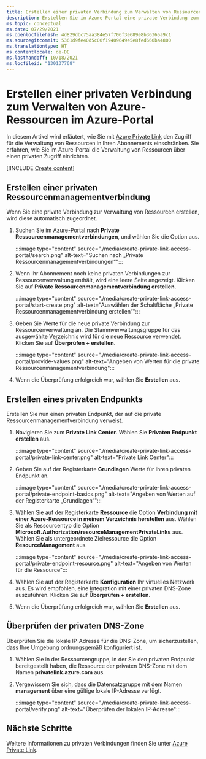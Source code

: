 ```yaml
---
title: Erstellen einer privaten Verbindung zum Verwalten von Ressourcen – Azure-Portal
description: Erstellen Sie im Azure-Portal eine private Verbindung zum Verwalten von Ressourcen.
ms.topic: conceptual
ms.date: 07/29/2021
ms.openlocfilehash: 4d829dbc75aa384e57f706f3e689e8b36365a9c1
ms.sourcegitcommit: 5361d9fe40d5c00f19409649e5e8fed660ba4800
ms.translationtype: HT
ms.contentlocale: de-DE
ms.lasthandoff: 10/18/2021
ms.locfileid: "130137768"
---
```

# <a name="use-portal-to-create-private-link-for-managing-azure-resources"></a>Erstellen einer privaten Verbindung zum Verwalten von Azure-Ressourcen im Azure-Portal

In diesem Artikel wird erläutert, wie Sie mit [Azure Private Link](../../private-link/index.yml) den Zugriff für die Verwaltung von Ressourcen in Ihren Abonnements einschränken. Sie erfahren, wie Sie im Azure-Portal die Verwaltung von Ressourcen über einen privaten Zugriff einrichten.

[!INCLUDE [Create content](../../../includes/resource-manager-create-rmpl.md)]

## <a name="create-resource-management-private-link"></a>Erstellen einer privaten Ressourcenmanagementverbindung

Wenn Sie eine private Verbindung zur Verwaltung von Ressourcen erstellen, wird diese automatisch zugeordnet.

1. Suchen Sie im [Azure-Portal](https://portal.azure.com) nach **Private Ressourcenmanagementverbindungen**, und wählen Sie die Option aus.

   :::image type="content" source="./media/create-private-link-access-portal/search.png" alt-text="Suchen nach „Private Ressourcenmanagementverbindungen“":::

1. Wenn Ihr Abonnement noch keine privaten Verbindungen zur Ressourcenverwaltung enthält, wird eine leere Seite angezeigt. Klicken Sie auf **Private Ressourcenmanagementverbindung erstellen**.

   :::image type="content" source="./media/create-private-link-access-portal/start-create.png" alt-text="Auswählen der Schaltfläche „Private Ressourcenmanagementverbindung erstellen“":::

1. Geben Sie Werte für die neue private Verbindung zur Ressourcenverwaltung an. Die Stammverwaltungsgruppe für das ausgewählte Verzeichnis wird für die neue Ressource verwendet. Klicken Sie auf **Überprüfen + erstellen**.

   :::image type="content" source="./media/create-private-link-access-portal/provide-values.png" alt-text="Angeben von Werten für die private Ressourcenmanagementverbindung":::

1. Wenn die Überprüfung erfolgreich war, wählen Sie **Erstellen** aus.

## <a name="create-private-endpoint"></a>Erstellen eines privaten Endpunkts

Erstellen Sie nun einen privaten Endpunkt, der auf die private Ressourcenmanagementverbindung verweist.

1. Navigieren Sie zum **Private Link Center**. Wählen Sie **Privaten Endpunkt erstellen** aus.

   :::image type="content" source="./media/create-private-link-access-portal/private-link-center.png" alt-text="Private Link Center":::

1. Geben Sie auf der Registerkarte **Grundlagen** Werte für Ihren privaten Endpunkt an.

   :::image type="content" source="./media/create-private-link-access-portal/private-endpoint-basics.png" alt-text="Angeben von Werten auf der Registerkarte „Grundlagen“":::

1. Wählen Sie auf der Registerkarte **Ressource** die Option **Verbindung mit einer Azure-Ressource in meinem Verzeichnis herstellen** aus. Wählen Sie als Ressourcentyp die Option **Microsoft.Authorization/resourceManagementPrivateLinks** aus. Wählen Sie als untergeordnete Zielressource die Option **ResourceManagement** aus.

   :::image type="content" source="./media/create-private-link-access-portal/private-endpoint-resource.png" alt-text="Angeben von Werten für die Ressource":::

1. Wählen Sie auf der Registerkarte **Konfiguration** Ihr virtuelles Netzwerk aus. Es wird empfohlen, eine Integration mit einer privaten DNS-Zone auszuführen. Klicken Sie auf **Überprüfen + erstellen**.

1. Wenn die Überprüfung erfolgreich war, wählen Sie **Erstellen** aus.

## <a name="verify-private-dns-zone"></a>Überprüfen der privaten DNS-Zone

Überprüfen Sie die lokale IP-Adresse für die DNS-Zone, um sicherzustellen, dass Ihre Umgebung ordnungsgemäß konfiguriert ist.

1. Wählen Sie in der Ressourcengruppe, in der Sie den privaten Endpunkt bereitgestellt haben, die Ressource der privaten DNS-Zone mit dem Namen **privatelink.azure.com** aus.

1. Vergewissern Sie sich, dass die Datensatzgruppe mit dem Namen **management** über eine gültige lokale IP-Adresse verfügt.

   :::image type="content" source="./media/create-private-link-access-portal/verify.png" alt-text="Überprüfen der lokalen IP-Adresse":::

## <a name="next-steps"></a>Nächste Schritte

Weitere Informationen zu privaten Verbindungen finden Sie unter [Azure Private Link](../../private-link/index.yml).
